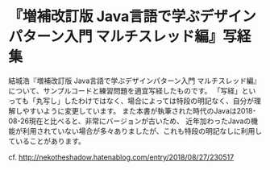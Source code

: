 # 『増補改訂版 Java言語で学ぶデザインパターン入門 マルチスレッド編』写経集

結城浩『増補改訂版 Java言語で学ぶデザインパターン入門 マルチスレッド編』について、サンプルコードと練習問題を適宜写経したものです。
「写経」といっても「丸写し」したわけではなく、場合によっては特段の明記なく、自分が理解しやすいように変更しています。
また本書が執筆された時代のJavaは2018-08-26現在と比べると、非常にバージョンが古いため、
近年加わったJavaの機能が利用されていない場合が多々ありましたが、これも特段の明記なしに利用していることがあります。

cf. http://nekotheshadow.hatenablog.com/entry/2018/08/27/230517

